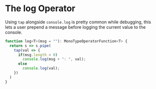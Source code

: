 # The log Operator

Using `tap` alongside `console.log` is pretty common while debugging, this lets a user prepend a message before logging the current value to the console.

```JavaScript
function log<T>(msg = ""): MonoTypeOperatorFunction<T> {
  return s => s.pipe(
    tap(val => {
      if(msg.length > 0)
        console.log(msg + ": ", val);
      else
        console.log(val);
    })
  )
}
```
